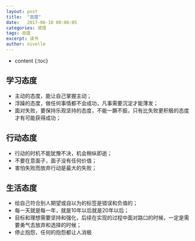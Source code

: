 ```yaml
---
layout: post
title:  "态度"
date:   2017-06-10 00:06:05
categories: 感悟
tags: 态度
excerpt: 读书
author: nivelle
---
```


* content
{:toc}


##  学习态度 

 - 主动的态度，能让自己掌握主动；
 - 浮躁的态度，做任何事情都不会成功，凡事需要沉淀才能薄发；
 - 面对失败，要保持乐观坚持的态度，不能一蹶不振，只有比失败更积极的态度才有可能获得成功；



##  行动态度 

 - 行动的时机不能犹豫不决，机会稍纵即逝；
 - 不要在意面子，面子没有任何价值；
 - 害怕失败而放弃行动是最大的失败；
 


##  生活态度 

 - 给自己符合别人期望或自以为的标签是错误和负值的；
 - 每一天就是每一年，就是10年以后就是20年以后；
 - 目标和理想需要坚持和强化，后续在实现的过程中面对路口的时候，一定是需要勇气去放弃和选择的时候；
 - 停止抱怨，任何的抱怨都让人消极

